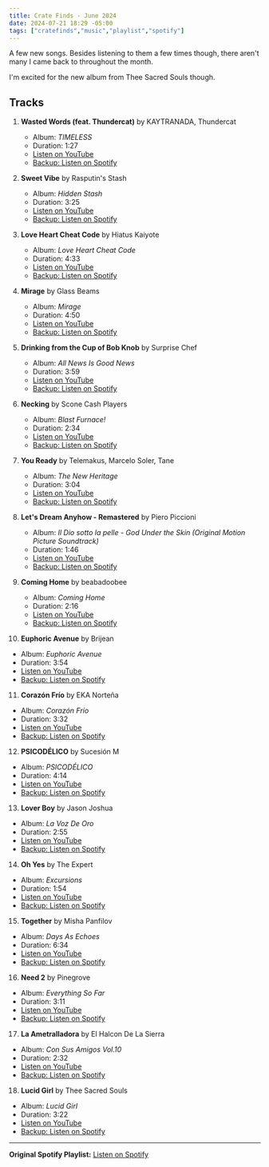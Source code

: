 ```yaml
---
title: Crate Finds - June 2024
date: 2024-07-21 18:29 -05:00
tags: ["cratefinds","music","playlist","spotify"]
---
```


A few new songs. Besides listening to them a few times though, there aren't many I came back to throughout the month. 

I'm excited for the new album from Thee Sacred Souls though.

## Tracks

1. **Wasted Words \(feat\. Thundercat\)** by KAYTRANADA, Thundercat
   - Album: *TIMELESS*
   - Duration: 1:27
   - [Listen on YouTube](https://www.youtube.com/watch?v=QEWPgQIw78Q)
   - [Backup: Listen on Spotify](https://open.spotify.com/track/5p11IMrHpfoyMsEMNPCjD9)

2. **Sweet Vibe** by Rasputin's Stash
   - Album: *Hidden Stash*
   - Duration: 3:25
   - [Listen on YouTube](https://www.youtube.com/watch?v=9AXzZamtiMc)
   - [Backup: Listen on Spotify](https://open.spotify.com/track/7vst7eca2lOtwRVeJM0WUK)

3. **Love Heart Cheat Code** by Hiatus Kaiyote
   - Album: *Love Heart Cheat Code*
   - Duration: 4:33
   - [Listen on YouTube](https://www.youtube.com/watch?v=5auslviJaHs)
   - [Backup: Listen on Spotify](https://open.spotify.com/track/0ewpVF33opGsxPJlLRflWX)

4. **Mirage** by Glass Beams
   - Album: *Mirage*
   - Duration: 4:50
   - [Listen on YouTube](https://www.youtube.com/watch?v=IVzF8k4ZK9E)
   - [Backup: Listen on Spotify](https://open.spotify.com/track/2oSurc3FKyPDaoVpdbb1N9)

5. **Drinking from the Cup of Bob Knob** by Surprise Chef
   - Album: *All News Is Good News*
   - Duration: 3:59
   - [Listen on YouTube](https://www.youtube.com/watch?v=C9JvC2AZTjg)
   - [Backup: Listen on Spotify](https://open.spotify.com/track/0Ed3Md9WesYA0qTvcyo50A)

6. **Necking** by Scone Cash Players
   - Album: *Blast Furnace\!*
   - Duration: 2:34
   - [Listen on YouTube](https://www.youtube.com/watch?v=WTu5eKgy8Pw)
   - [Backup: Listen on Spotify](https://open.spotify.com/track/1Alpe5Rq01TqhjySRirCE2)

7. **You Ready** by Telemakus, Marcelo Soler, Tane
   - Album: *The New Heritage*
   - Duration: 3:04
   - [Listen on YouTube](https://www.youtube.com/watch?v=aud3MHyUTr0)
   - [Backup: Listen on Spotify](https://open.spotify.com/track/2za5XDKEFe8kTOi0w2kPIf)

8. **Let's Dream Anyhow \- Remastered** by Piero Piccioni
   - Album: *Il Dio sotto la pelle \- God Under the Skin \(Original Motion Picture Soundtrack\)*
   - Duration: 1:46
   - [Listen on YouTube](https://www.youtube.com/watch?v=KD6G5zoHKLQ)
   - [Backup: Listen on Spotify](https://open.spotify.com/track/137fHv1suTnPvT1JzraHL1)

9. **Coming Home** by beabadoobee
   - Album: *Coming Home*
   - Duration: 2:16
   - [Listen on YouTube](https://www.youtube.com/watch?v=7Ol0jiLeWXE)
   - [Backup: Listen on Spotify](https://open.spotify.com/track/7qGnlI5MrFAs3OHU1E7Wpa)

10. **Euphoric Avenue** by Brijean
   - Album: *Euphoric Avenue*
   - Duration: 3:54
   - [Listen on YouTube](https://www.youtube.com/watch?v=uGtczJevhYs)
   - [Backup: Listen on Spotify](https://open.spotify.com/track/0GQOHvIPdVWrvnII8p6OBG)

11. **Corazón Frío** by EKA Norteña
   - Album: *Corazón Frío*
   - Duration: 3:32
   - [Listen on YouTube](https://www.youtube.com/watch?v=W0xkCwKMY_A)
   - [Backup: Listen on Spotify](https://open.spotify.com/track/02j9DOZREexcJgF6B1hKVc)

12. **PSICODÉLICO** by Sucesión M
   - Album: *PSICODÉLICO*
   - Duration: 4:14
   - [Listen on YouTube](https://www.youtube.com/watch?v=TUwwJg1DNM0)
   - [Backup: Listen on Spotify](https://open.spotify.com/track/6ZYqnGJapDynq57OjwVelk)

13. **Lover Boy** by Jason Joshua
   - Album: *La Voz De Oro*
   - Duration: 2:55
   - [Listen on YouTube](https://www.youtube.com/watch?v=p23OPZ_9EJ0)
   - [Backup: Listen on Spotify](https://open.spotify.com/track/0jUr0WvsfRuBO1FruKIo9O)

14. **Oh Yes** by The Expert
   - Album: *Excursions*
   - Duration: 1:54
   - [Listen on YouTube](https://www.youtube.com/watch?v=dKE6x2tG0HA)
   - [Backup: Listen on Spotify](https://open.spotify.com/track/46d207UzyVdiQsVqwpTd98)

15. **Together** by Misha Panfilov
   - Album: *Days As Echoes*
   - Duration: 6:34
   - [Listen on YouTube](https://www.youtube.com/watch?v=sjR6HQ-i1aI)
   - [Backup: Listen on Spotify](https://open.spotify.com/track/2QwZ4Sg3SXyopVMoMOpI71)

16. **Need 2** by Pinegrove
   - Album: *Everything So Far*
   - Duration: 3:11
   - [Listen on YouTube](https://www.youtube.com/watch?v=zE_rK8PX83Q)
   - [Backup: Listen on Spotify](https://open.spotify.com/track/3kQfBtkQqgN1fAMfhks8TU)

17. **La Ametralladora** by El Halcon De La Sierra
   - Album: *Con Sus Amigos Vol\.10*
   - Duration: 2:32
   - [Listen on YouTube](https://www.youtube.com/watch?v=LbY8sAUVK-M)
   - [Backup: Listen on Spotify](https://open.spotify.com/track/3GBwsTdUEl45e7VeiVmq4A)

18. **Lucid Girl** by Thee Sacred Souls
   - Album: *Lucid Girl*
   - Duration: 3:22
   - [Listen on YouTube](https://www.youtube.com/watch?v=zABTJnZbRoA)
   - [Backup: Listen on Spotify](https://open.spotify.com/track/6KgVqbhK6A8lvxdmOpWtUV)

---

**Original Spotify Playlist:** [Listen on Spotify](https://open.spotify.com/playlist/76c1KsZSq4yoa7XtqTa26U)
